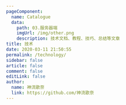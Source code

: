 ```yaml
---
pageComponent:
  name: Catalogue
  data:
    path: 03.服务器端
    imgUrl: /img/other.png
    description: 技术文档、教程、技巧、总结等文章
title: 技术
date: 2020-03-11 21:50:55
permalink: /technology/
sidebar: false
article: false
comment: false
editLink: false
author:
  name: 神流歌奈
  link: https://github.com/神流歌奈
---
```

